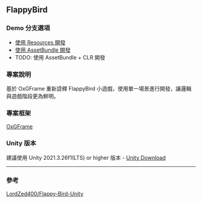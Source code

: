 ## FlappyBird

### Demo 分支選項
- [使用 Resources 開發](https://github.com/michael811125/FlappyBird_OxGFrame/tree/resources)
- [使用 AssetBundle 開發 ](https://github.com/michael811125/FlappyBird_OxGFrame/tree/assetbundle)
- TODO: 使用 AssetBundle + CLR 開發

### 專案說明

基於 OxGFrame 重新詮釋 FlappyBird 小遊戲，使用單一場景進行開發，讓邏輯與遊戲階段更為鮮明。

### 專案框架

[OxGFrame](https://github.com/michael811125/OxGFrame)

### Unity 版本

建議使用 Unity 2021.3.26f1(LTS) or higher 版本 - [Unity Download](https://unity3d.com/get-unity/download/archive)

---

### 參考

[LordZed400/Flappy-Bird-Unity](https://github.com/LordZed400/Flappy-Bird-Unity)

